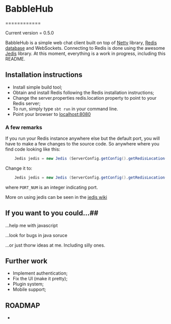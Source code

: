 # BabbleHub #
============

Current version = 0.5.0

BabbleHub is a simple web chat client built on top of [Netty](http://netty.io) library, [Redis database](http://redis.io/) and WebSockets.
Connecting to Redis is done using the awesome [Jedis](https://github.com/xetorthio/jedis) library.
At this moment, everything is a work in progress, including this README.


## Installation instructions ##

 * Install simple build tool;
 * Obtain and install Redis following the Redis installation instructions;
 * Change the server.properties redis.location property to point to your Redis server;
 * To run, simply type ```sbt run``` in your command line.
 * Point your browser to [localhost:8080](http://localhost:8080/)

### A few remarks ###
If you run your Redis instance anywhere else but the default port, you will have to make a 
few changes to the source code.
So anywhere where you find code looking like this:
``` java
    Jedis jedis = new Jedis (ServerConfig.getConfig().getRedisLocation());
```
Change it to:
``` java
    Jedis jedis = new Jedis (ServerConfig.getConfig().getRedisLocation(), PORT_NUM);
```
where ```PORT_NUM``` is an integer indicating port.

More on using jedis can be seen in the [jedis wiki](https://github.com/xetorthio/jedis/wiki)
## If you want to you could...##

...help me with javascript

...look for bugs in java soruce

...or just thorw ideas at me. Including silly ones.
## Further work ##

 * Implement authentication;
 * Fix the UI (make it pretty);
 * Plugin system;
 * Mobile support;

## ROADMAP ##
 -
